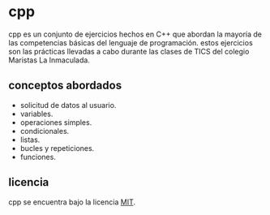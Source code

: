 # cpp

cpp es un conjunto de ejercicios hechos en C++ que abordan la mayoría de las competencias básicas del lenguaje de programación.
estos ejercicios son las prácticas llevadas a cabo durante las clases de TICS del colegio Maristas La Inmaculada.

## conceptos abordados

- solicitud de datos al usuario.
- variables.
- operaciones simples.
- condicionales.
- listas.
- bucles y repeticiones.
- funciones.

## licencia
cpp se encuentra bajo la licencia [MIT]('./LICENSE').
